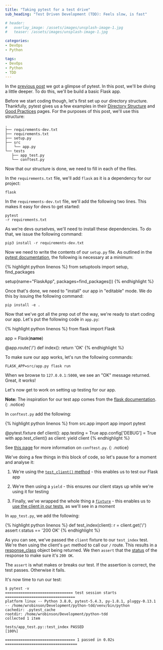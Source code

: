 ```yaml
---
title: "Taking pytest for a test drive"
sub_heading: "Test Driven Development (TDD): Feels slow, is fast"

# header:
#   overlay_image: /assets/images/unsplash-image-1.jpg
#   teaser: /assets/images/unsplash-image-1.jpg

categories:
- DevOps
- Python

tags:
- DevOps
- Python
- TDD
---
```


In the [previous post](/2020/06/15/test-driven-development-in-python/) we got a glimpse of pytest. In this post, we'll be diving a little deeper. To do this, we'll be build a basic Flask app.
 
Before we start coding though, let's first set up our directory structure. Thankfully, pytest gives us a few examples in their [Directory Structure](https://docs.pytest.org/en/reorganize-docs/new-docs/user/directory_structure.html)  and [Good Practices](https://docs.pytest.org/en/latest/goodpractices.html) pages. For the purposes of this post, we'll use this structure:
 
 ```
.
├── requirements-dev.txt
├── requirements.txt
├── setup.py
├── src
│   └── app.py
└── tests
    ├── app_test.py
    └── conftest.py
```

Now that our structure is done, we need to fill in each of the files.

In the `requirements.txt` file, we'll add `flask` as it is a dependency for our project:

```
flask
```
 
In the `requirements-dev.txt` file, we'll add the following two lines. This makes it easy for devs to get started:

```
pytest
-r requirements.txt
```

As we're devs ourselves, we'll need to install these dependencies. To do that, we issue the following command:

```
pip3 install -r requirements-dev.txt
```

Now we need to write the contents of our `setup.py` file. As outlined in the [pytest documentation](https://docs.pytest.org/en/latest/goodpractices.html), the following is necessary at a minimum:

{% highlight python linenos %}
from setuptools import setup, find_packages

setup(name="FlaskApp", packages=find_packages())
{% endhighlight %}

Once that's done, we need to "install" our app in "editable" mode. We do this by issuing the following command:

```
pip install -e .
```

Now that we've got all the prep out of the way, we're ready to start coding our app. Let's put the following code in `app.py`: 

{% highlight python linenos %}
from flask import Flask

app = Flask(__name__)


@app.route('/')
def index():
    return 'OK'
{% endhighlight %}

To make sure our app works, let's run the following commands:

```
FLASK_APP=src/app.py flask run
```

When we browse to `127.0.0.1:5000`, we see an "OK" message returned. Great, it works!

Let's now get to work on setting up testing for our app. 

**Note:** The inspiration for our test app comes from the [flask documentation](https://flask.palletsprojects.com/en/1.1.x/testing/).
{: .notice}

In `conftest.py` add the following:

{% highlight python linenos %}
from src.app import app
import pytest


@pytest.fixture
def client():
    app.testing = True
    app.config['DEBUG'] = True
    with app.test_client() as client:
        yield client
{% endhighlight %}

See [this page](https://docs.pytest.org/en/2.7.3/plugins.html) for more information on `conftest.py`.
{: .notice}

We've doing a few things in this block of code, so let's pause for a moment and analyse it:

1. We're using the [`test_client()` method](https://flask.palletsprojects.com/en/1.1.x/api/#flask.Flask.test_client) - this enables us to test our Flask app 

2. We're then using a `yield` - this ensures our client stays up while we're using it for testing

3. Finally, we've wrapped the whole thing a [`fixture`](https://docs.pytest.org/en/stable/fixture.html) - this enables us to [use the client in our tests](https://docs.pytest.org/en/latest/fixture.html#conftest-py-sharing-fixture-functions), as we'll see in a moment  

In `app_test.py`, we add the following:

{% highlight python linenos %}
def test_index(client):
    r = client.get('/')
    assert r.status == '200 OK'
{% endhighlight %}

As you can see, we've passed the `client` fixture to our `test_index` test. We're then using the client's `get` method to call our `/` route. This results in a [response_class](https://flask.palletsprojects.com/en/1.1.x/api/#response-objects) object being returned. We then `assert` that the [status](https://flask.palletsprojects.com/en/1.1.x/api/#flask.Response.status) of the response to make sure it's `200 OK`.

The `assert` is what makes or breaks our test. If the assertion is correct, the test passes. Otherwise it fails.

It's now time to run our test:

```
$ pytest -v
=============================== test session starts ================================
platform linux -- Python 3.8.0, pytest-5.4.3, py-1.8.1, pluggy-0.13.1 -- /home/wrobinson/Development/python-tdd/venv/bin/python
cachedir: .pytest_cache
rootdir: /home/wrobinson/Development/python-tdd
collected 1 item                                                                   

tests/app_test.py::test_index PASSED                                         [100%]

================================ 1 passed in 0.02s =================================
```